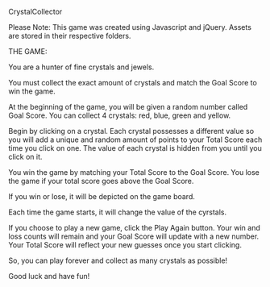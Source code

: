 CrystalCollector

Please Note: This game was created using Javascript and jQuery. Assets are stored in their respective folders.

THE GAME: 

You are a hunter of fine crystals and jewels. 

You must collect the exact amount of crystals and match the Goal Score to win the game.

At the beginning of the game, you will be given a random number called Goal Score. You can collect 4 crystals: red, blue, green and yellow.

Begin by clicking on a crystal. Each crystal possesses a different value so you will add a unique and random amount of points to your Total Score each time you click on one. The value of each crystal is hidden from you until you click on it.

You win the game by matching your Total Score to the Goal Score. You lose the game if your total score goes above the Goal Score.

If you win or lose, it will be depicted on the game board.

Each time the game starts, it will change the value of the cyrstals.

If you choose to play a new game, click the Play Again button. Your win and loss counts will remain and your Goal Score will update with a new number. Your Total Score will reflect your new guesses once you start clicking.

So, you can play forever and collect as many crystals as possible!

Good luck and have fun!
